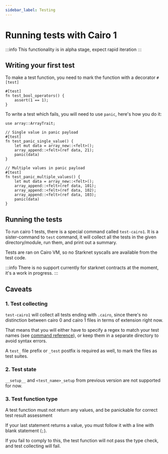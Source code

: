 ```yaml
---
sidebar_label: Testing
---
```


# Running tests with Cairo 1

:::info
This functionality is in alpha stage, expect rapid iteration
:::


## Writing your first test

To make a test function, you need to mark the function with a decorator `#[test]`

```
#[test]
fn test_bool_operators() {
    assert(1 == 1);
}
```

To write a test which fails, you will need to use `panic`, here's how you do it:

```
use array::ArrayTrait;

// Single value in panic payload
#[test]
fn test_panic_single_value() {
    let mut data = array_new::<felt>();
    array_append::<felt>(ref data, 21);
    panic(data)
}

// Multiple values in panic payload
#[test]
fn test_panic_multiple_values() {
    let mut data = array_new::<felt>();
    array_append::<felt>(ref data, 101);
    array_append::<felt>(ref data, 102);
    array_append::<felt>(ref data, 103);
    panic(data)
}
```

## Running the tests

To run cairo 1 tests, there is a special command called `test-cairo1`.
It is a sister-command to `test` command, it will collect all the tests in the given directory/module, run them, and print out a summary.

Tests are ran on Cairo VM, so no Starknet syscalls are available from the test code.

:::info
There is no support currently for starknet contracts at the moment, it's a work in progress.
:::

## Caveats
### 1. Test collecting
`test-cairo1` will collect all tests ending with `.cairo`, since there's no distinction between cairo 0 and cairo 1 files in terms of extension right now.

That means that you will either have to specify a regex to match your test names (see [command reference](../cli-reference.md#test-cairo1)), or keep them in a separate directory to avoid syntax errors.

A `test_` file prefix or `_test` postfix is required as well, to mark the files as test suites.

### 2. Test state

`__setup__` and `<test_name>_setup` from previous version are not supported for now.

### 3. Test function type

A test function must not return any values, and be panickable for correct test result assessment

If your last statement returns a value, you must follow it with a line with blank statement (`;`).

If you fail to comply to this, the test function will not pass the type check, and test collecting will fail.
